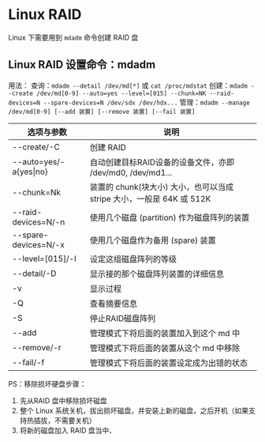 # Linux RAID
Linux 下需要用到 `mdadm` 命令创建 RAID 盘
## Linux RAID 设置命令：mdadm
用法：
查询：`mdadm --detail /dev/md[*]` 或 `cat /proc/mdstat`
创建：`mdadm --create /dev/md[0-9] --auto=yes --level=[015] --chunk=NK --raid-devices=N --spare-devices=N /dev/sdx /dev/hdx...`
管理：`mdadm --manage /dev/md[0-9] [--add 装置] [--remove 装置] [--fail 装置]`

|选项与参数|说明|
|-|-|
|--create/-C|创建 RAID |
|--auto=yes/-a{yes\|no}|自动创建目标RAID设备的设备文件，亦即 /dev/md0, /dev/md1...|
|--chunk=Nk|装置的 chunk(块大小) 大小，也可以当成 stripe 大小，一般是 64K 或 512K|
|--raid-devices=N/-n|使用几个磁盘 (partition) 作为磁盘阵列的装置|
|--spare-devices=N/-x|使用几个磁盘作为备用 (spare) 装置|
|--level=[015]/-l|设定这组磁盘阵列的等级|
|--detail/-D|显示接的那个磁盘阵列装置的详细信息|
|-v|显示过程|
|-Q|查看摘要信息|
|-S|停止RAID磁盘阵列|
|--add|管理模式下将后面的装置加入到这个 md 中|
|--remove/-r|管理模式下将后面的装置从这个 md 中移除|
|--fail/-f|管理模式下将后面的装置设定成为出错的状态|

PS：移除损坏硬盘步骤：
1. 先从RAID 盘中移除损坏磁盘
2. 整个 Linux 系统关机，拔出损坏磁盘，并安装上新的磁盘，之后开机（如果支持热插拔，不需要关机）
3. 将新的磁盘加入 RAID 盘当中、

##